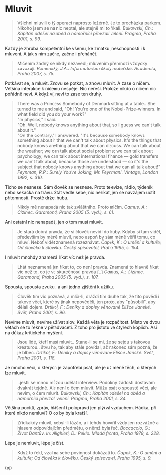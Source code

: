 Mluvit
======

> Všichni mluvili o tý operaci naprosto ležérně.
> Je to procházka parkem. Nikoho jsem se na nic
> neptal, ale stejně mi to říkali.
> *Bukowski, Ch.: Kapitán odešel na oběd a námořníci převzali velení. Pragma, Praha 2001, s. 99.*

Každý je zhruba kompetentní ke všemu, ke zmatku,
neschopnosti i k mluvení. A jak s ním začne,
začne i přehánět.

> Mlčením žádný se nikdy nezavedl;
> mluvením přemnozí vždycky zavozují.
> *Komenský, J.A.: Informatorium školy mateřské. Academia, Praha 2007, s. 75.*

Potkávat se, a mluvit. Znovu se potkat, a znovu
mluvit. A zase o ničem. Většina interakce k ničemu
nespěje. Nic neřeší. Protože nikdo o ničem nic
pořádně neví. A když ví, neví to zase ten druhý.

> There was a Princess Somebody of Denmark
> sitting at a table.. She turned to me and
> said, "Oh! You're one of the Nobel-Prize-winners.
> In what field did you do your work?"  
> "In physics," I said.  
> "Oh. Well, nobody knows anything about that,
> so I guess we can't talk about it."  
> "On the contrary," I answered. "It's because
> somebody knows something about it that we can't
> talk about physics. It's the things that nobody
> knows anything about that we can discuss. We can
> talk about the weather; we can talk about social
> problems; we can talk about psychology; we can
> talk about international finance — gold transfers
> we can't talk about, because those are understood
> — so it's the subject that nobody knows anything
> about that we can all talk about!"
> *Feynman, R.P.: Surely You're Joking, Mr. Feynman!. Vintage, London 1992, s. 310.*

Ticho se nesnese. Sám člověk se nesnese. Proto
televize, rádio, týdeník nebo sekačka na trávu.
Stát vedle sebe, nic neříkat, jen se navzájem
uctít přítomností. Prostě držet hubu.

> Nikdy mě nenapadá nic tak zvláštního.
> Proto mlčím.
> *Camus, A.: Cizinec. Garamond, Praha 2005 (5. vyd.), s. 61.*

Ani ostatní nic nenapadá, jen o tom musí mluvit.

> Je stará dobrá pravda, že si člověk nevidí do huby.
> Kdyby si tam viděl, především by méně mluvil, nebo
> aspoň by sám méně věřil tomu, co mluví. Neboť vidět
> znamená rozeznávat.
> *Čapek, K.: O umění a kultuře; Od člověka k člověku. Český spisovatel, Praha 1995, s. 154.*

I mluvit mnohdy znamená říkat víc než je pravda.

> Lhát neznamená jen říkat to, co není pravda.
> Znamená to hlavně říkat víc než to, co je ve
> skutečnosti pravda [..]
> *Camus, A.: Cizinec. Garamond, Praha 2005 (5. vyd.), s. 107.*

Spousta, spousta zvuku.. a ani jedno
zjištění k užitku.

> Člověk tím víc poznává, a mlčí-li, dráždí tím
> druhé tak, že tito povědí i takové věci, které
> by jinak nepověděli, jen proto, aby "působili",
> aby dělali dojem.
> *Drtikol, F.: Deníky a dopisy věnované Elišce Janské. Svět, Praha 2001, s. 96.*

Nevíme mluvit, nevíme užívat slov.
Každá věta je rozpačitost. Místo ve dvou větách
se to řekne v pětadvaceti.
Z toho pro jistotu ve čtyřech kopiích.
Asi na důkaz kritického myšlení.

> Jsou lidé, kteří musí mluvit.. Stane-li se mi,
> že se sejdu s takovou kreaturou.. štvu ho, tak
> aby stále povídal, až nakonec sám pozná, že je
> blbec.
> *Drtikol, F.: Deníky a dopisy věnované Elišce Janské. Svět, Praha 2001, s. 118.*

Je mnoho věcí, o kterých je zapotřebí psát,
ale je už méně těch, o kterých lze mluvit.

> ..jestli se mnou můžou udělat interview.
> Podobný žádosti dostávám dvakrát tejdně.
> Ale není o čem mluvit. Můžu psát o spoustě
> věcí, ale nevím, o čem mluvit.
> *Bukowski, Ch.: Kapitán odešel na oběd a námořníci převzali velení. Pragma, Praha 2001, s. 34.*

Většina pocitů, zpráv, hlášení i polopravd
jen plýtvá vzduchem.
Hádka, při které nikdo nemluví?
O co by byla kratší.

> Zřídkakdy mluvil, nebyl-li tázán, a i tehdy
> hovořil vždy jen rozvážně a hlasem odpovídajícím
> předmětu, o němž byla řeč.
> *Boccaccio, G.: Život Dantův. In: Alighieri, D.: Peklo. Mladá fronta, Praha 1978, s. 228.*

Lépe je nemluvit, lépe je číst.

> Když to řekl,
> vzal na sebe povinnost dokázati to.
> *Čapek, K.: O umění a kultuře; Od člověka k člověku. Český spisovatel, Praha 1995, s. 9.*

(pj)

